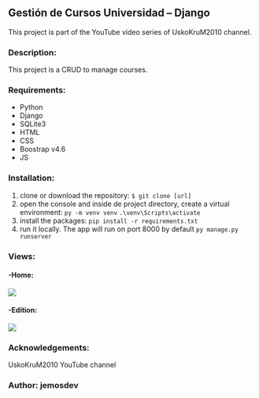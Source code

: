 ## Gestión de Cursos Universidad – Django
This project is part of the YouTube video series of UskoKruM2010 channel.

### **Description:**
This project is a CRUD to manage courses.

### **Requirements:**
- Python
- Django
- SQLite3
- HTML
- CSS
- Boostrap v4.6
- JS

### **Installation:**

1. clone or download the repository:
`$ git clone [url]`
2. open the console and inside de project directory, create a virtual environment:
`py -m venv venv`
`.\venv\Scripts\activate`
3. install the packages:
`pip install -r requirements.txt`
4. run it locally. The app will run on port 8000 by default
`py manage.py runserver`

### **Views:**

#### -Home:
![](D:\programming\platzi\codes\flask\app\static\images\signup-taskapp.jpg)

#### -Edition:
![](D:\programming\platzi\codes\flask\app\static\images\login-taskapp.jpg)

### Acknowledgements:
UskoKruM2010 YouTube channel

### Author: jemosdev
